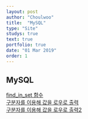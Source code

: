 ```yaml
---
layout: post
author: "Choulwoo"
title:  "MySQL"
type: "Site"
studys: true
text: true
portfolio: true
date: "01 Mar 2019"
order: 1
---
```


## MySQL
[find_in_set 함수](https://marobiana.tistory.com/112)<br>
[구분자를 이용해 값을 로우로 출력](https://yamea-guide.tistory.com/88)<br>
[구분자를 이용해 값을 로우로 출력2](http://www.mungchung.com/xe/protip/113496)<br>
